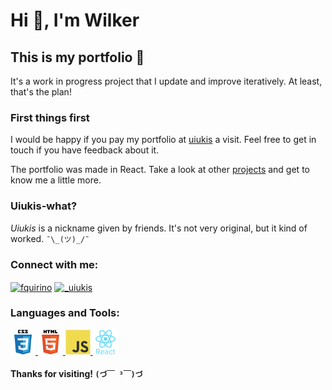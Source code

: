 # Hi 👋, I'm Wilker

## This is my portfolio :information_desk_person:
It's a work in progress project that I update and improve iteratively. At least, that's the plan!

### First things first
I would be happy if you pay my portfolio at [uiukis](http://uiukis.netlify.app/) a visit. Feel free to get in touch if you have feedback about it.

The portfolio was made in React. Take a look at other [projects](https://github.com/uiukis?tab=repositories) and get to know me a little more.

### Uiukis-what?
*Uiukis* is a nickname given by friends. It's not very original, but it kind of worked.  `¯\_(ツ)_/¯`

### Connect with me:
<p align="left">
<a href="https://linkedin.com/in/fquirino" target="blank"><img align="center" src="https://raw.githubusercontent.com/rahuldkjain/github-profile-readme-generator/master/src/images/icons/Social/linked-in-alt.svg" alt="fquirino" height="30" width="40" /></a>
<a href="https://instagram.com/_uiukis" target="blank"><img align="center" src="https://raw.githubusercontent.com/rahuldkjain/github-profile-readme-generator/master/src/images/icons/Social/instagram.svg" alt="_uiukis" height="30" width="40" /></a>
</p>

### Languages and Tools:
<p align="left"> <a href="https://www.w3schools.com/css/" target="_blank"> <img src="https://raw.githubusercontent.com/devicons/devicon/master/icons/css3/css3-original-wordmark.svg" alt="css3" width="40" height="40"/> </a> <a href="https://www.w3.org/html/" target="_blank"> <img src="https://raw.githubusercontent.com/devicons/devicon/master/icons/html5/html5-original-wordmark.svg" alt="html5" width="40" height="40"/> </a> <a href="https://developer.mozilla.org/en-US/docs/Web/JavaScript" target="_blank"> <img src="https://raw.githubusercontent.com/devicons/devicon/master/icons/javascript/javascript-original.svg" alt="javascript" width="40" height="40"/> </a> <a href="https://reactjs.org/" target="_blank"> <img src="https://raw.githubusercontent.com/devicons/devicon/master/icons/react/react-original-wordmark.svg" alt="react" width="40" height="40"/> </a> </p>


#### **Thanks for visiting! `(づ￣ ³￣)づ`**
